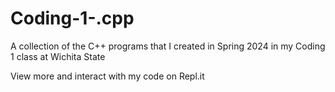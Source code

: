 # Coding-1-.cpp
A collection of the C++ programs that I created in Spring 2024 in my Coding 1 class at Wichita State

View more and interact with my code on Repl.it[](https://replit.com/@aalanisallens)
